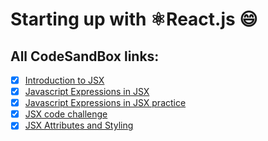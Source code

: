 # Starting up with ⚛️React.js :smile: 
## All CodeSandBox links:
- [x] [Introduction to JSX](https://codesandbox.io/s/introduction-to-jsx-forked-ijet3)
- [x] [Javascript Expressions in JSX](https://codesandbox.io/s/javascript-expressions-in-jsx-forked-5e6e1)
- [x] [Javascript Expressions in JSX practice](https://codesandbox.io/s/javascript-expressions-in-jsx-practice-forked-2rrg4)
- [x] [JSX code challenge](https://codesandbox.io/s/jsx-code-challenge-forked-ctp96)
- [x] [JSX Attributes and Styling](https://codesandbox.io/s/jsx-attributes-and-styling-forked-ogujt?file=/src/index.js)
